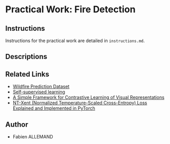 # Practical Work: Fire Detection

## Instructions
Instructions for the practical work are detailed in `instructions.md`.

## Descriptions

## Related Links
- [Wildfire Prediction Dataset](https://www.kaggle.com/datasets/abdelghaniaaba/wildfire-prediction-dataset/data)
- [Self-supervised learning](https://en.wikipedia.org/wiki/Self-supervised_learning)
- [A Simple Framework for Contrastive Learning of Visual Representations](https://arxiv.org/abs/2002.05709)
- [NT-Xent (Normalized Temperature-Scaled Cross-Entropy) Loss Explained and Implemented in PyTorch](https://towardsdatascience.com/nt-xent-normalized-temperature-scaled-cross-entropy-loss-explained-and-implemented-in-pytorch-cc081f69848/)

## Author
- Fabien ALLEMAND